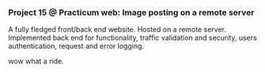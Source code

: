 ### Project 15 @ Practicum web: Image posting on a remote server

A fully fledged front/back end website. Hosted on a remote server.
Implemented back end for functionality, traffic validation and security, users authentication, request and error logging.

wow what a ride.
